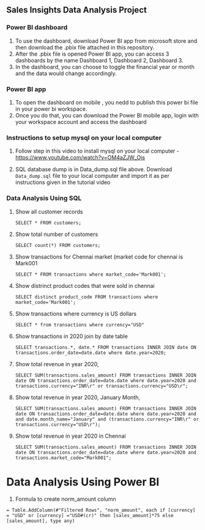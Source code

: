 ## Sales Insights Data Analysis Project

### Power BI dashboard

1. To use the dashboard, download Power BI app from microsoft store and then download the .pbix file attached in this repository.
2. After the .pbix file is opened Power BI app, you can access 3 dashboards by the name Dashboard 1, Dashboard 2, Dashboard 3.
3. In the dashboard, you can choose to toggle the financial year or month and the data would change accordingly.   

### Power BI app
1. To open the dashboard on mobile , you nedd to publish this power bi file in your power bi workspace.
2. Once you do that, you can download the Power BI mobile app, login with your workspace account and access the dashboard

### Instructions to setup mysql on your local computer

1. Follow step in this video to install mysql on your local computer - 
https://www.youtube.com/watch?v=OM4aZJW_Ojs

1. SQL database dump is in Data_dump.sql file above. Download `Data_dump.sql` file to your local computer and import it as per instructions given in the tutorial video

### Data Analysis Using SQL

1. Show all customer records

    `SELECT * FROM customers;`

1. Show total number of customers

    `SELECT count(*) FROM customers;`

1. Show transactions for Chennai market (market code for chennai is Mark001

    `SELECT * FROM transactions where market_code='Mark001';`

1. Show distrinct product codes that were sold in chennai

    `SELECT distinct product_code FROM transactions where market_code='Mark001';`

1. Show transactions where currency is US dollars

    `SELECT * from transactions where currency="USD"`

1. Show transactions in 2020 join by date table

    `SELECT transactions.*, date.* FROM transactions INNER JOIN date ON transactions.order_date=date.date where date.year=2020;`

1. Show total revenue in year 2020,

    `SELECT SUM(transactions.sales_amount) FROM transactions INNER JOIN date ON transactions.order_date=date.date where date.year=2020 and transactions.currency="INR\r" or transactions.currency="USD\r";`
	
1. Show total revenue in year 2020, January Month,

    `SELECT SUM(transactions.sales_amount) FROM transactions INNER JOIN date ON transactions.order_date=date.date where date.year=2020 and and date.month_name="January" and (transactions.currency="INR\r" or transactions.currency="USD\r");`

1. Show total revenue in year 2020 in Chennai

    `SELECT SUM(transactions.sales_amount) FROM transactions INNER JOIN date ON transactions.order_date=date.date where date.year=2020
and transactions.market_code="Mark001";`


Data Analysis Using Power BI
============================

1. Formula to create norm_amount column

`= Table.AddColumn(#"Filtered Rows", "norm_amount", each if [currency] = "USD" or [currency] ="USD#(cr)" then [sales_amount]*75 else [sales_amount], type any)`

